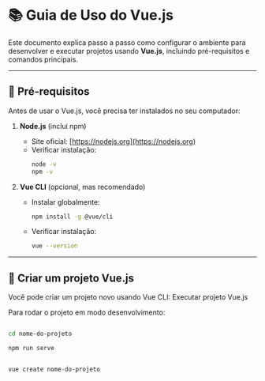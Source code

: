 # 📚 Guia de Uso do Vue.js

Este documento explica passo a passo como configurar o ambiente para desenvolver e executar projetos usando **Vue.js**, incluindo pré-requisitos e comandos principais.

---

## 🔧 Pré-requisitos

Antes de usar o Vue.js, você precisa ter instalados no seu computador:

1. **Node.js** (inclui npm)  
   - Site oficial: [https://nodejs.org](https://nodejs.org)  
   - Verificar instalação:
     ```bash
     node -v
     npm -v
     ```

2. **Vue CLI** (opcional, mas recomendado)  
   - Instalar globalmente:
     ```bash
     npm install -g @vue/cli
     ```
   - Verificar instalação:
     ```bash
     vue --version
     ```

---

## 🚀 Criar um projeto Vue.js

Você pode criar um projeto novo usando Vue CLI:
Executar projeto Vue.js

Para rodar o projeto em modo desenvolvimento:
```bash

cd nome-do-projeto

npm run serve


vue create nome-do-projeto
